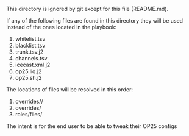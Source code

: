 This directory is ignored by git except for this file (README.md).

If any of the following files are found in this directory they will be used instead of the ones located in the playbook:
1. whitelist.tsv
2. blacklist.tsv
3. trunk.tsv.j2
4. channels.tsv
4. icecast.xml.j2
5. op25.liq.j2
6. op25.sh.j2

The locations of files will be resolved in this order:
1. overrides/<ansible hostname>/<filename>
2. overrides/<filename>
3. roles/files/<filename>

The intent is for the end user to be able to tweak their OP25 configs